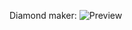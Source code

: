 Diamond maker:
![Preview](https://github.com/MehdiArman/CollegeProjects/blob/main/C%23/loops/diamondMaker/diamondMaker.gif)
